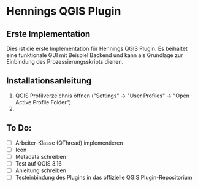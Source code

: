 # Hennings QGIS Plugin

## Erste Implementation

Dies ist die erste Implementation für Hennings QGIS Plugin. Es beihaltet eine funktionale GUI mit Beispiel Backend und kann als Grundlage zur Einbindung des Prozessierungsskripts dienen.

## Installationsanleitung

1. QGIS Profilverzeichnis öffnen ("Settings" -> "User Profiles" -> "Open Active Profile Folder")
2. 

## To Do:

- [ ] Arbeiter-Klasse (QThread) implementieren
- [ ] Icon
- [ ] Metadata schreiben
- [ ] Test auf QGIS 3.16
- [ ] Anleitung schreiben
- [ ] Testeinbindung des Plugins in das offizielle QGIS Plugin-Repositorium
